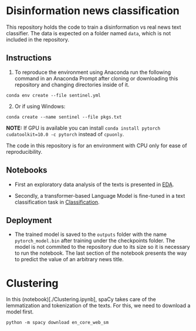 # Disinformation news classification

This repository holds the code to train a disinformation vs real news text classifier. The data is expected on a folder named `data`, which is not included in the repository. 

## Instructions

1. To reproduce the environment using Anaconda run the following command in an Anaconda Prompt after cloning or downloading this repository and changing directories inside of it.

```
conda env create --file sentinel.yml
```

2. Or if using Windows:

```
conda create --name sentinel --file pkgs.txt
```
**NOTE:** If GPU is available you can install `conda install pytorch cudatoolkit=10.0 -c pytorch` instead of `cpuonly`.

The code in this repository is for an environment with CPU only for ease of reproducibility.

## Notebooks

* First an exploratory data analysis of the texts is presented in [EDA](./EDA.ipynb).

* Secondly, a transformer-based Language Model is fine-tuned in a text classification task in [Classification](./Classification.ipynb).

## Deployment

* The trained model is saved to the `outputs` folder with the name `pytorch_model.bin` after training under the checkpoints folder. The model is not commited to the repository due to its size so it is necessary to run the notebook. The last section of the notebook presents the way to predict the value of an arbitrary news title.


# Clustering

In this (notebook)[./Clustering.ipynb], spaCy takes care of the lemmatization and tokenization of the texts. For this, we need to download a model first.

```
python -m spacy download en_core_web_sm
```


